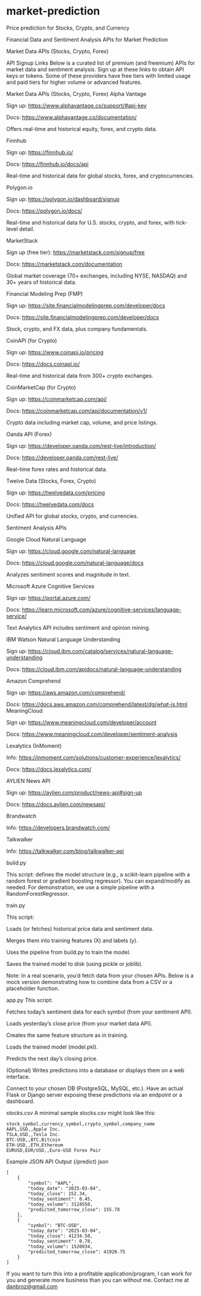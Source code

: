 # market-prediction
Price prediction for Stocks, Crypto, and Currency

Financial Data and Sentiment Analysis APIs for Market Prediction


Market Data APIs (Stocks, Crypto, Forex)


API Signup Links
Below is a curated list of premium (and freemium) APIs for market data and sentiment analysis. Sign up at these links to obtain API keys or tokens. Some of these providers have free tiers with limited usage and paid tiers for higher volume or advanced features.

Market Data APIs (Stocks, Crypto, Forex)
Alpha Vantage

Sign up: https://www.alphavantage.co/support/#api-key

Docs: https://www.alphavantage.co/documentation/

Offers real-time and historical equity, forex, and crypto data.

Finnhub



Sign up: https://finnhub.io/

Docs: https://finnhub.io/docs/api

Real-time and historical data for global stocks, forex, and cryptocurrencies.

Polygon.io

Sign up: https://polygon.io/dashboard/signup

Docs: https://polygon.io/docs/

Real-time and historical data for U.S. stocks, crypto, and forex, with tick-level detail.


MarketStack

Sign up (free tier): https://marketstack.com/signup/free

Docs: https://marketstack.com/documentation

Global market coverage (70+ exchanges, including NYSE, NASDAQ) and 30+ years of historical data.


Financial Modeling Prep (FMP)

Sign up: https://site.financialmodelingprep.com/developer/docs

Docs: https://site.financialmodelingprep.com/developer/docs

Stock, crypto, and FX data, plus company fundamentals.

CoinAPI (for Crypto)


Sign up: https://www.coinapi.io/pricing

Docs: https://docs.coinapi.io/

Real-time and historical data from 300+ crypto exchanges.

CoinMarketCap (for Crypto)


Sign up: https://coinmarketcap.com/api/

Docs: https://coinmarketcap.com/api/documentation/v1/

Crypto data including market cap, volume, and price listings.


Oanda API (Forex)

Sign up: https://developer.oanda.com/rest-live/introduction/

Docs: https://developer.oanda.com/rest-live/

Real-time forex rates and historical data.

Twelve Data (Stocks, Forex, Crypto)

Sign up: https://twelvedata.com/pricing

Docs: https://twelvedata.com/docs

Unified API for global stocks, crypto, and currencies.

Sentiment Analysis APIs


Google Cloud Natural Language

Sign up: https://cloud.google.com/natural-language

Docs: https://cloud.google.com/natural-language/docs

Analyzes sentiment scores and magnitude in text.

Microsoft Azure Cognitive Services


Sign up: https://portal.azure.com/

Docs: https://learn.microsoft.com/azure/cognitive-services/language-service/

Text Analytics API includes sentiment and opinion mining.


IBM Watson Natural Language Understanding

Sign up: https://cloud.ibm.com/catalog/services/natural-language-understanding

Docs: https://cloud.ibm.com/apidocs/natural-language-understanding


Amazon Comprehend

Sign up: https://aws.amazon.com/comprehend/

Docs: https://docs.aws.amazon.com/comprehend/latest/dg/what-is.html
MeaningCloud

Sign up: https://www.meaningcloud.com/developer/account

Docs: https://www.meaningcloud.com/developer/sentiment-analysis


Lexalytics (InMoment)

Info: https://inmoment.com/solutions/customer-experience/lexalytics/

Docs: https://docs.lexalytics.com/

AYLIEN News API


Sign up: https://aylien.com/product/news-api#sign-up

Docs: https://docs.aylien.com/newsapi/

Brandwatch

Info: https://developers.brandwatch.com/

Talkwalker

Info: https://talkwalker.com/blog/talkwalker-api



 build.py
 
This script: 
defines the model structure (e.g., a scikit-learn pipeline with a random forest or gradient boosting regressor). You can expand/modify as needed. For demonstration, we use a simple pipeline with a RandomForestRegressor.

  train.py
  
This script:

Loads (or fetches) historical price data and sentiment data.

Merges them into training features (X) and labels (y).

Uses the pipeline from build.py to train the model.

Saves the trained model to disk (using pickle or joblib).

Note: In a real scenario, you’d fetch data from your chosen APIs. Below is a mock version demonstrating how to combine data from a CSV or a placeholder function.


  app.py
This script:

Fetches today’s sentiment data for each symbol (from your sentiment API).

Loads yesterday’s close price (from your market data API).

Creates the same feature structure as in training.

Loads the trained model (model.pkl).

Predicts the next day’s closing price.

(Optional) Writes predictions into a database or displays them on a web interface.


Connect to your chosen DB (PostgreSQL, MySQL, etc.).
Have an actual Flask or Django server exposing these predictions via an endpoint or a dashboard.

  stocks.csv
A minimal sample stocks.csv might look like this:

````
stock_symbol,currency_symbol,crypto_symbol,company_name
AAPL,USD,,Apple Inc.
TSLA,USD,,Tesla Inc.
BTC-USD,,BTC,Bitcoin
ETH-USD,,ETH,Ethereum
EURUSD,EUR/USD,,Euro-USD Forex Pair
````

Example JSON API Output (/predict)
json
````
[
    {
        "symbol": "AAPL",
        "today_date": "2025-03-04",
        "today_close": 152.34,
        "today_sentiment": 0.45,
        "today_volume": 3124550,
        "predicted_tomorrow_close": 155.78
    },
    {
        "symbol": "BTC-USD",
        "today_date": "2025-03-04",
        "today_close": 41234.50,
        "today_sentiment": 0.78,
        "today_volume": 1520034,
        "predicted_tomorrow_close": 41920.75
    }
]
````
If you want to turn this into a profitable application/program, I can work for you and generate more business than you can without me.  Contact me at danbroz@gmail.com

